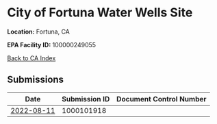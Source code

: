 # City of Fortuna Water Wells Site

**Location:** Fortuna, CA

**EPA Facility ID:** 100000249055

[Back to CA Index](../../index.md)

## Submissions

| Date | Submission ID | Document Control Number |
|------|--------------|-------------------------|
| [2022-08-11](submissions/1000101918.md) | 1000101918 |  |
